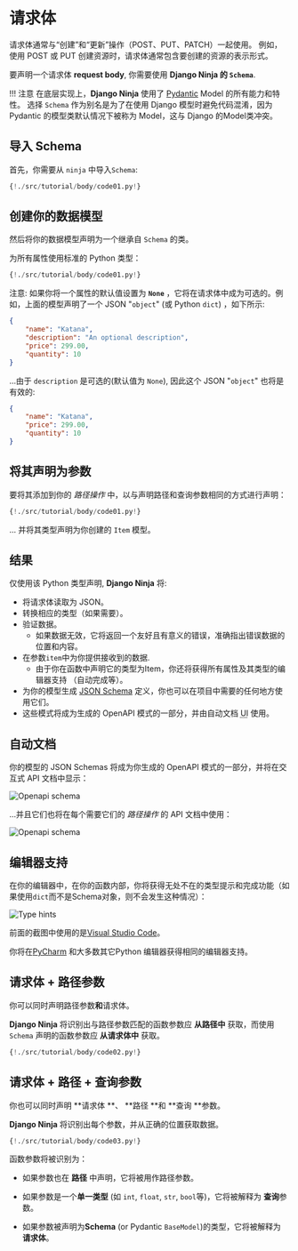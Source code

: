 # 请求体

请求体通常与“创建”和“更新”操作（POST、PUT、PATCH）一起使用。
例如，使用 POST 或 PUT 创建资源时，请求体通常包含要创建的资源的表示形式。

要声明一个请求体 **request body**, 你需要使用 **Django Ninja 的 `Schema`**.

!!! 注意
    在底层实现上，**Django Ninja** 使用了 <a href="https://pydantic-docs.helpmanual.io/" class="external-link" target="_blank">Pydantic</a> Model 的所有能力和特性。
    选择 `Schema` 作为别名是为了在使用 Django 模型时避免代码混淆，因为 Pydantic 的模型类默认情况下被称为 Model，这与 Django 的Model类冲突。
    

## 导入 Schema

首先，你需要从 `ninja` 中导入`Schema`:

```python hl_lines="2"
{!./src/tutorial/body/code01.py!}
```

## 创建你的数据模型

然后将你的数据模型声明为一个继承自 `Schema` 的类。

为所有属性使用标准的 Python 类型：

```python hl_lines="5 6 7 8 9"
{!./src/tutorial/body/code01.py!}
```

注意: 如果你将一个属性的默认值设置为 **`None`** ，它将在请求体中成为可选的。例如，上面的模型声明了一个 JSON "`object`" (或 Python `dict`) ，如下所示:

```JSON
{
    "name": "Katana",
    "description": "An optional description",
    "price": 299.00,
    "quantity": 10
}
```

...由于 `description` 是可选的(默认值为 `None`), 因此这个 JSON "`object`" 也将是有效的:

```JSON
{
    "name": "Katana",
    "price": 299.00,
    "quantity": 10
}
```

## 将其声明为参数

要将其添加到你的 *路径操作* 中，以与声明路径和查询参数相同的方式进行声明：


```python hl_lines="13"
{!./src/tutorial/body/code01.py!}
```

... 并将其类型声明为你创建的 `Item` 模型。

## 结果

仅使用该 Python 类型声明, **Django Ninja** 将:

* 将请求体读取为 JSON。
* 转换相应的类型（如果需要）。
* 验证数据。
    * 如果数据无效，它将返回一个友好且有意义的错误，准确指出错误数据的位置和内容。
* 在参数`item`中为你提供接收到的数据.
    * 由于你在函数中声明它的类型为Item，你还将获得所有属性及其类型的编辑器支持
（自动完成等）。
* 为你的模型生成 <a href="https://json-schema.org" class="external-link" target="_blank">JSON Schema</a> 定义，你也可以在项目中需要的任何地方使用它们。
* 这些模式将成为生成的 OpenAPI 模式的一部分，并由自动文档 <abbr title="User Interfaces">UI</abbr> 使用。

## 自动文档

你的模型的 JSON Schemas 将成为你生成的 OpenAPI 模式的一部分，并将在交互式 API 文档中显示：

![Openapi schema](../../img/body-schema-doc.png)

...并且它们也将在每个需要它们的 *路径操作* 的 API 文档中使用：

![Openapi schema](../../img/body-schema-doc2.png)

## 编辑器支持

在你的编辑器中，在你的函数内部，你将获得无处不在的类型提示和完成功能（如果使用`dict`而不是Schema对象，则不会发生这种情况）：

![Type hints](../../img/body-editor.gif)


前面的截图中使用的是<a href="https://code.visualstudio.com" class="external-link" target="_blank">Visual Studio Code</a>。

你将在<a href="https://www.jetbrains.com/pycharm/" class="external-link" target="_blank">PyCharm</a> 和大多数其它Python 编辑器获得相同的编辑器支持。

## 请求体 + 路径参数

你可以同时声明路径参数**和**请求体。


**Django Ninja** 将识别出与路径参数匹配的函数参数应 **从路径中** 获取，而使用 `Schema` 声明的函数参数应 **从请求体中** 获取。

```python hl_lines="11 12"
{!./src/tutorial/body/code02.py!}
```

## 请求体 + 路径 + 查询参数

你也可以同时声明 **请求体 **、 **路径 **和 **查询 **参数。

 **Django Ninja** 将识别出每个参数，并从正确的位置获取数据。

```python hl_lines="11 12"
{!./src/tutorial/body/code03.py!}
```

函数参数将被识别为：

* 如果参数也在 **路径** 中声明，它将被用作路径参数。

 
* 如果参数是一个**单一类型** (如 `int`, `float`, `str`, `bool`等)，它将被解释为 **查询**参数。
* 如果参数被声明为**Schema** (or Pydantic `BaseModel`)的类型，它将被解释为 **请求体**。
